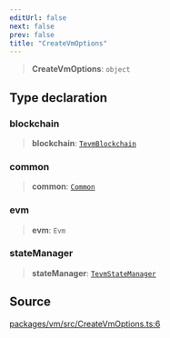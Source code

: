 ```yaml
---
editUrl: false
next: false
prev: false
title: "CreateVmOptions"
---
```


> **CreateVmOptions**: `object`

## Type declaration

### blockchain

> **blockchain**: [`TevmBlockchain`](/reference/blockchain/classes/tevmblockchain/)

### common

> **common**: [`Common`](/reference/common/classes/common/)

### evm

> **evm**: `Evm`

### stateManager

> **stateManager**: [`TevmStateManager`](/reference/state/type-aliases/tevmstatemanager/)

## Source

[packages/vm/src/CreateVmOptions.ts:6](https://github.com/evmts/tevm-monorepo/blob/main/packages/vm/src/CreateVmOptions.ts#L6)
